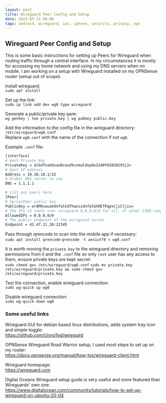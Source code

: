 ```yaml
---
layout: post
title: Wireguard Peer Config and Setup
date: 2023-05-13 08:00
tags: android, wireguard, ios, iphone, security, privacy, vpn
---
```


## Wireguard Peer Config and Setup

This is some basic instructions for setting up Peers for Wireguard when routing traffic through a central interface. In my circumstances it is mostly for accessing my home network and using my DNS servers when on mobile. I am working on a setup with Wireguard installed on my OPNSense router (setup out of scope).

Install wireguard:  
`sudo apt install`

Set up the link:  
`sudo ip link add dev wg0 type wireguard`

Generate a public/private key pare:  
`wg genkey | tee private.key | wg pubkey public.key`

Add the information to the config file in the wireguard directory:  
`/etc/wireguard/wg0.conf`  
Replace `wg0.conf` with the name of the connection if not `wg0`.

Example `.conf` file:

```bash
[interface]
# Host Private Key
PrivateKey = alkdfnaXdsaoDcasdkcnmaldop0o3240fd2030293j2=
# Host IP address
Address = 10.10.10.1/32
# Global DNS server to use
DNS = 1.1.1.1

# List any peers here
[Peer]
# Serve/Peer public key
PublicKey = er8M9cwuahdnfalkdfhaoisdnfalGhRETPqpvCjiCljis=
# The IPs to route over wireguard 0.0.0.0/0 for all, or other CIDR ranges
AllowedIPs = 0.0.0.0/0
# The public endpoint of the wireguard server
Endpoint = 42.47.11.38:12345
```

Pass through qrencode to scan into the mobile app if necessary:  
`sudo apt install qrencode`
`qrencode -t ansiutf8 < wg0.conf`

It is worth moving the `private.key` to the wireguard directory and removing permissions from it and the `.conf` file so only `root` user has any access to them, ensure private keys are kept secret:  
`sudo chmod go= /etc/wireguard/wg0.conf`
`sudo mv private.key /etc/wireguard/private.key && sudo chmod go= /etc/wireguard/private.key`

Test the connection, enable wireguard connection:  
`sudo wg-quick up wg0`

Disable wireguard connection:  
`sudo wg-quick down wg0`

### Some useful links

Wireguard GUI for debian based linux distributions, adds system tray icon and simple toggle:  
https://github.com/UnnoTed/wireguird

OPNSense Wireguard Road Warrior setup, I used most steps to set up on my router:  
https://docs.opnsense.org/manual/how-tos/wireguard-client.html

Wireguard homepage:  
https://wireguard.com

Digital Oceans Wireguard setup guide is very useful and more featured than Wireguards' own one:  
https://www.digitalocean.com/community/tutorials/how-to-set-up-wireguard-on-ubuntu-20-04
